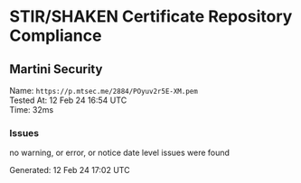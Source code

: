 # STIR/SHAKEN Certificate Repository Compliance

## Martini Security

Name: `https://p.mtsec.me/2884/POyuv2r5E-XM.pem`\
Tested At: 12 Feb 24 16:54 UTC\
Time: 32ms

### Issues

no warning, or error, or notice date level issues were found

Generated: 12 Feb 24 17:02 UTC
